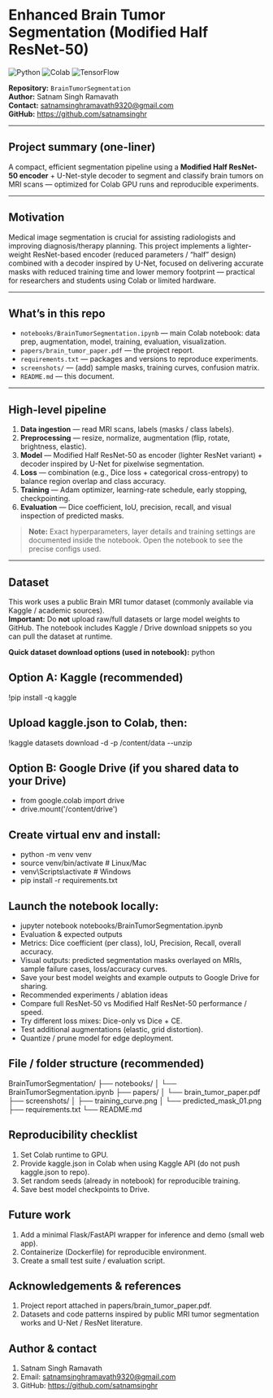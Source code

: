 # Enhanced Brain Tumor Segmentation (Modified Half ResNet-50)

![Python](https://img.shields.io/badge/Python-3.8%2B-blue)
![Colab](https://img.shields.io/badge/Google%20Colab-ready-orange)
![TensorFlow](https://img.shields.io/badge/TensorFlow-2.x-orange)

**Repository:** `BrainTumorSegmentation`  
**Author:** Satnam Singh Ramavath  
**Contact:** satnamsinghramavath9320@gmail.com  
**GitHub:** https://github.com/satnamsinghr

---

## Project summary (one-liner)
A compact, efficient segmentation pipeline using a **Modified Half ResNet-50 encoder** + U-Net-style decoder to segment and classify brain tumors on MRI scans — optimized for Colab GPU runs and reproducible experiments.

---

## Motivation
Medical image segmentation is crucial for assisting radiologists and improving diagnosis/therapy planning. This project implements a lighter-weight ResNet-based encoder (reduced parameters / “half” design) combined with a decoder inspired by U-Net, focused on delivering accurate masks with reduced training time and lower memory footprint — practical for researchers and students using Colab or limited hardware.

---

## What’s in this repo
- `notebooks/BrainTumorSegmentation.ipynb` — main Colab notebook: data prep, augmentation, model, training, evaluation, visualization.  
- `papers/brain_tumor_paper.pdf` — the project report.  
- `requirements.txt` — packages and versions to reproduce experiments.  
- `screenshots/` — (add) sample masks, training curves, confusion matrix.  
- `README.md` — this document.

---

## High-level pipeline
1. **Data ingestion** — read MRI scans, labels (masks / class labels).  
2. **Preprocessing** — resize, normalize, augmentation (flip, rotate, brightness, elastic).  
3. **Model** — Modified Half ResNet-50 as encoder (lighter ResNet variant) + decoder inspired by U-Net for pixelwise segmentation.  
4. **Loss** — combination (e.g., Dice loss + categorical cross-entropy) to balance region overlap and class accuracy.  
5. **Training** — Adam optimizer, learning-rate schedule, early stopping, checkpointing.  
6. **Evaluation** — Dice coefficient, IoU, precision, recall, and visual inspection of predicted masks.

> **Note:** Exact hyperparameters, layer details and training settings are documented inside the notebook. Open the notebook to see the precise configs used.

---

## Dataset
This work uses a public Brain MRI tumor dataset (commonly available via Kaggle / academic sources).  
**Important:** Do **not** upload raw/full datasets or large model weights to GitHub. The notebook includes Kaggle / Drive download snippets so you can pull the dataset at runtime.

**Quick dataset download options (used in notebook):**
python
## Option A: Kaggle (recommended)
!pip install -q kaggle
## Upload kaggle.json to Colab, then:
!kaggle datasets download -d <dataset-id> -p /content/data --unzip

## Option B: Google Drive (if you shared data to your Drive)
- from google.colab import drive
- drive.mount('/content/drive')
 
## Create virtual env and install:

- python -m venv venv
- source venv/bin/activate      # Linux/Mac
- venv\Scripts\activate         # Windows
- pip install -r requirements.txt

## Launch the notebook locally:

- jupyter notebook notebooks/BrainTumorSegmentation.ipynb
- Evaluation & expected outputs
- Metrics: Dice coefficient (per class), IoU, Precision, Recall, overall accuracy.
- Visual outputs: predicted segmentation masks overlayed on MRIs, sample failure cases, loss/accuracy curves.
- Save your best model weights and example outputs to Google Drive for sharing.
- Recommended experiments / ablation ideas
- Compare full ResNet-50 vs Modified Half ResNet-50 performance / speed.
- Try different loss mixes: Dice-only vs Dice + CE.
- Test additional augmentations (elastic, grid distortion).
- Quantize / prune model for edge deployment.

## File / folder structure (recommended)
BrainTumorSegmentation/
├── notebooks/
│   └── BrainTumorSegmentation.ipynb
├── papers/
│   └── brain_tumor_paper.pdf
├── screenshots/
│   ├── training_curve.png
│   └── predicted_mask_01.png
├── requirements.txt
└── README.md

## Reproducibility checklist

1. Set Colab runtime to GPU.
2. Provide kaggle.json in Colab when using Kaggle API (do not push kaggle.json to repo).
3. Set random seeds (already in notebook) for reproducible training.
4. Save best model checkpoints to Drive.

## Future work

1. Add a minimal Flask/FastAPI wrapper for inference and demo (small web app).
2. Containerize (Dockerfile) for reproducible environment.
3. Create a small test suite / evaluation script.

## Acknowledgements & references

1. Project report attached in papers/brain_tumor_paper.pdf.
2. Datasets and code patterns inspired by public MRI tumor segmentation works and U-Net / ResNet literature.

## Author & contact

1. Satnam Singh Ramavath
2. Email: satnamsinghramavath9320@gmail.com
3. GitHub: https://github.com/satnamsinghr
